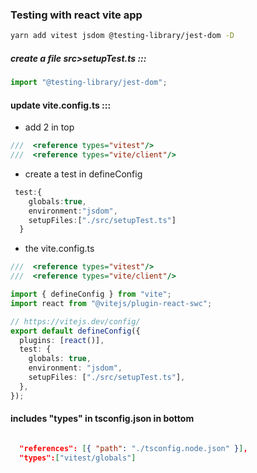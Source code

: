 ### Testing with react vite app

```bash
yarn add vitest jsdom @testing-library/jest-dom -D
```

##### create a file src>setupTest.ts :::

```ts
import "@testing-library/jest-dom";
```

#### update vite.config.ts :::

- add 2 in top

```ts
///  <reference types="vitest"/>
///  <reference types="vite/client"/>
```

- create a test in defineConfig

```ts
 test:{
    globals:true,
    environment:"jsdom",
    setupFiles:["./src/setupTest.ts"]
  }
```

- the vite.config.ts

```ts
///  <reference types="vitest"/>
///  <reference types="vite/client"/>

import { defineConfig } from "vite";
import react from "@vitejs/plugin-react-swc";

// https://vitejs.dev/config/
export default defineConfig({
  plugins: [react()],
  test: {
    globals: true,
    environment: "jsdom",
    setupFiles: ["./src/setupTest.ts"],
  },
});
```

#### includes "types" in tsconfig.json in bottom

```json

  "references": [{ "path": "./tsconfig.node.json" }],
  "types":["vitest/globals"]
```

